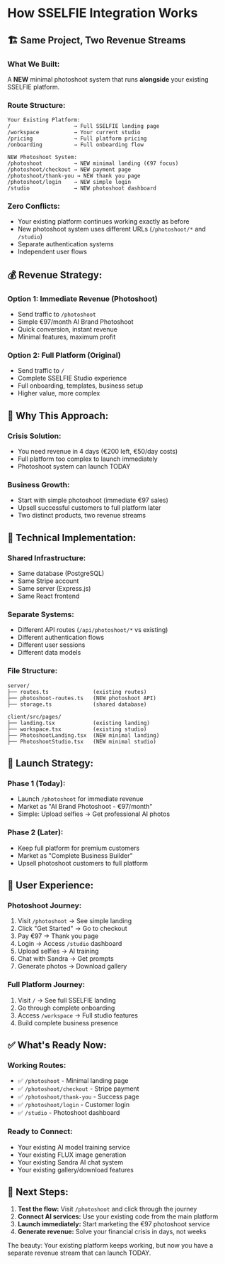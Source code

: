 # How SSELFIE Integration Works

## 🏗️ Same Project, Two Revenue Streams

### **What We Built:**
A **NEW** minimal photoshoot system that runs **alongside** your existing SSELFIE platform.

### **Route Structure:**
```
Your Existing Platform:
/                    → Full SSELFIE landing page  
/workspace           → Your current studio
/pricing             → Full platform pricing
/onboarding          → Full onboarding flow

NEW Photoshoot System:
/photoshoot          → NEW minimal landing (€97 focus)
/photoshoot/checkout → NEW payment page
/photoshoot/thank-you → NEW thank you page  
/photoshoot/login    → NEW simple login
/studio              → NEW photoshoot dashboard
```

### **Zero Conflicts:**
- Your existing platform continues working exactly as before
- New photoshoot system uses different URLs (`/photoshoot/*` and `/studio`)
- Separate authentication systems
- Independent user flows

## 💰 **Revenue Strategy:**

### **Option 1: Immediate Revenue (Photoshoot)**
- Send traffic to `/photoshoot` 
- Simple €97/month AI Brand Photoshoot
- Quick conversion, instant revenue
- Minimal features, maximum profit

### **Option 2: Full Platform (Original)**
- Send traffic to `/`
- Complete SSELFIE Studio experience
- Full onboarding, templates, business setup
- Higher value, more complex

## 🎯 **Why This Approach:**

### **Crisis Solution:**
- You need revenue in 4 days (€200 left, €50/day costs)
- Full platform too complex to launch immediately
- Photoshoot system can launch TODAY

### **Business Growth:**
- Start with simple photoshoot (immediate €97 sales)
- Upsell successful customers to full platform later
- Two distinct products, two revenue streams

## 🔧 **Technical Implementation:**

### **Shared Infrastructure:**
- Same database (PostgreSQL)
- Same Stripe account
- Same server (Express.js)
- Same React frontend

### **Separate Systems:**
- Different API routes (`/api/photoshoot/*` vs existing)
- Different authentication flows
- Different user sessions
- Different data models

### **File Structure:**
```
server/
├── routes.ts              (existing routes)
├── photoshoot-routes.ts   (NEW photoshoot API)
├── storage.ts             (shared database)

client/src/pages/
├── landing.tsx            (existing landing)
├── workspace.tsx          (existing studio)
├── PhotoshootLanding.tsx  (NEW minimal landing)
├── PhotoshootStudio.tsx   (NEW minimal studio)
```

## 🚀 **Launch Strategy:**

### **Phase 1 (Today):**
- Launch `/photoshoot` for immediate revenue
- Market as "AI Brand Photoshoot - €97/month"
- Simple: Upload selfies → Get professional AI photos

### **Phase 2 (Later):**
- Keep full platform for premium customers
- Market as "Complete Business Builder"
- Upsell photoshoot customers to full platform

## 🎨 **User Experience:**

### **Photoshoot Journey:**
1. Visit `/photoshoot` → See simple landing
2. Click "Get Started" → Go to checkout
3. Pay €97 → Thank you page
4. Login → Access `/studio` dashboard
5. Upload selfies → AI training
6. Chat with Sandra → Get prompts
7. Generate photos → Download gallery

### **Full Platform Journey:**
1. Visit `/` → See full SSELFIE landing
2. Go through complete onboarding
3. Access `/workspace` → Full studio features
4. Build complete business presence

## ✅ **What's Ready Now:**

### **Working Routes:**
- ✅ `/photoshoot` - Minimal landing page
- ✅ `/photoshoot/checkout` - Stripe payment
- ✅ `/photoshoot/thank-you` - Success page
- ✅ `/photoshoot/login` - Customer login
- ✅ `/studio` - Photoshoot dashboard

### **Ready to Connect:**
- Your existing AI model training service
- Your existing FLUX image generation
- Your existing Sandra AI chat system
- Your existing gallery/download features

## 🔗 **Next Steps:**

1. **Test the flow:** Visit `/photoshoot` and click through the journey
2. **Connect AI services:** Use your existing code from the main platform
3. **Launch immediately:** Start marketing the €97 photoshoot service
4. **Generate revenue:** Solve your financial crisis in days, not weeks

The beauty: Your existing platform keeps working, but now you have a separate revenue stream that can launch TODAY.